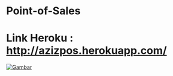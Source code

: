 # Point-of-Sales

Link Heroku :
http://azizpos.herokuapp.com/
=============================
[![Gambar](https://i9.ytimg.com/vi/v_eaAVIbjeU/mq1.jpg?sqp=CIyW6JkG&rs=AOn4CLDSO9yXFX4-r2prp_vtHRzgSo09_w)](https://youtu.be/v_eaAVIbjeU)
